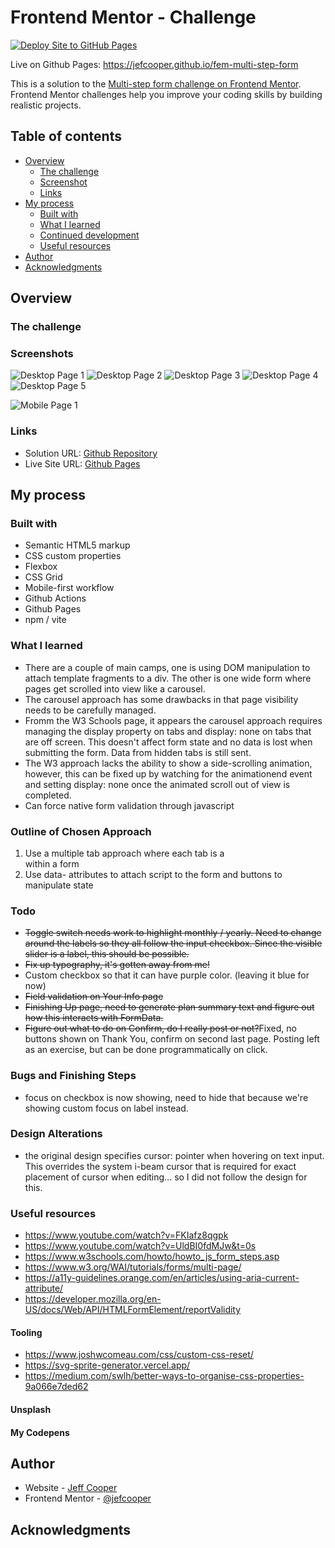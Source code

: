 # Frontend Mentor - Challenge

[![Deploy Site to GitHub Pages](https://github.com/jefcooper/fem-multi-step-form/actions/workflows/static.yml/badge.svg)](https://github.com/jefcooper/fem-multi-step-form/actions/workflows/static.yml)

Live on Github Pages: https://jefcooper.github.io/fem-multi-step-form

This is a solution to the [Multi-step form challenge on Frontend Mentor](https://www.frontendmentor.io/challenges/multistep-form-YVAnSdqQBJ). Frontend Mentor challenges help you improve your coding skills by building realistic projects.

## Table of contents

- [Overview](#overview)
  - [The challenge](#the-challenge)
  - [Screenshot](#screenshot)
  - [Links](#links)
- [My process](#my-process)
  - [Built with](#built-with)
  - [What I learned](#what-i-learned)
  - [Continued development](#continued-development)
  - [Useful resources](#useful-resources)
- [Author](#author)
- [Acknowledgments](#acknowledgments)

## Overview

### The challenge

### Screenshots

![Desktop Page 1](./screenshots/screenshot-desktop-page-1.webp)
![Desktop Page 2](./screenshots/screenshot-desktop-page-2.webp)
![Desktop Page 3](./screenshots/screenshot-desktop-page-3.webp)
![Desktop Page 4](./screenshots/screenshot-desktop-page-4.webp)
![Desktop Page 5](./screenshots/screenshot-desktop-page-5.webp)

![Mobile Page 1](./screenshots/screenshot-mobile.webp)


### Links

- Solution URL: [Github Repository](https://github.com/jefcooper/fem-multi-step-form)
- Live Site URL: [Github Pages](https://jefcooper.github.io/fem-multi-step-form)

## My process

### Built with

- Semantic HTML5 markup
- CSS custom properties
- Flexbox
- CSS Grid
- Mobile-first workflow
- Github Actions
- Github Pages
- npm / vite

### What I learned

- There are a couple of main camps, one is using DOM manipulation to attach template fragments to a div. The other is one wide form where pages get scrolled into view like a carousel.
- The carousel approach has some drawbacks in that page visibility needs to be carefully managed.
- Fromm the W3 Schools page, it appears the carousel approach requires managing the display property on tabs and display: none on tabs that are off screen. This doesn't affect form state and no data is lost when submitting the form. Data from hidden tabs is still sent.
- The W3 approach lacks the ability to show a side-scrolling animation, however, this can be fixed up by watching for the animationend event and setting display: none once the animated scroll out of view is completed.
- Can force native form validation through javascript

### Outline of Chosen Approach

1. Use a multiple tab approach where each tab is a <section> within a form
2. Use data- attributes to attach script to the form and buttons to manipulate state

### Todo

- ~~Toggle switch needs work to highlight monthly / yearly. Need to change around the labels so they all follow the input checkbox. Since the visible slider is a label, this should be possible.~~
- ~~Fix up typography, it's gotten away from me!~~
- Custom checkbox so that it can have purple color. (leaving it blue for now)
- ~~Field validation on Your Info page~~
- ~~Finishing Up page, need to generate plan summary text and figure out how this interacts with FormData.~~
- ~~Figure out what to do on Confirm, do I really post or not?~~Fixed, no buttons shown on Thank You, confirm on second last page. Posting left as an exercise, but can be done programmatically on click.

### Bugs and Finishing Steps

- focus on checkbox is now showing, need to hide that because we're showing custom focus on label instead.

### Design Alterations

- the original design specifies cursor: pointer when hovering on text input. This overrides the system i-beam cursor that is required for exact placement of cursor when editing... so I did not follow the design for this.

### Useful resources

- https://www.youtube.com/watch?v=FKIafz8qgpk
- https://www.youtube.com/watch?v=UldBI0fdMJw&t=0s
- https://www.w3schools.com/howto/howto_js_form_steps.asp
- https://www.w3.org/WAI/tutorials/forms/multi-page/
- https://a11y-guidelines.orange.com/en/articles/using-aria-current-attribute/
- https://developer.mozilla.org/en-US/docs/Web/API/HTMLFormElement/reportValidity

#### Tooling

- https://www.joshwcomeau.com/css/custom-css-reset/
- https://svg-sprite-generator.vercel.app/
- https://medium.com/swlh/better-ways-to-organise-css-properties-9a066e7ded62

#### Unsplash

#### My Codepens

## Author

- Website - [Jeff Cooper](https://jefcooper.github.io)
- Frontend Mentor - [@jefcooper](https://www.frontendmentor.io/profile/jefcooper)

## Acknowledgments
